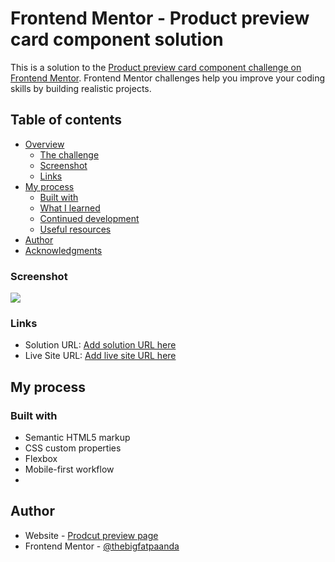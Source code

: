 # Frontend Mentor - Product preview card component solution

This is a solution to the [Product preview card component challenge on Frontend Mentor](https://www.frontendmentor.io/challenges/product-preview-card-component-GO7UmttRfa). Frontend Mentor challenges help you improve your coding skills by building realistic projects. 

## Table of contents

- [Overview](#overview)
  - [The challenge](#the-challenge)
  - [Screenshot](#Screenshot%20(974).png)
  - [Links](#https://github.com/thebigfatpaanda/product-landing-page.git)
- [My process](#my-process)
  - [Built with](#built-with)
  - [What I learned](#what-i-learned)
  - [Continued development](#continued-development)
  - [Useful resources](#useful-resources)
- [Author](#author)
- [Acknowledgments](#acknowledgments)



### Screenshot

![](Screenshot%20(974).png)

### Links

- Solution URL: [Add solution URL here](https://github.com/thebigfatpaanda/product-landing-page.git)
- Live Site URL: [Add live site URL here](https://thebigfatpaanda.github.io/product-landing-page/)

## My process

### Built with

- Semantic HTML5 markup
- CSS custom properties
- Flexbox
- Mobile-first workflow
-

## Author

- Website - [Prodcut preview page](https://thebigfatpaanda.github.io/product-landing-page/)
- Frontend Mentor - [@thebigfatpaanda](https://www.frontendmentor.io/profile/yourusername)
